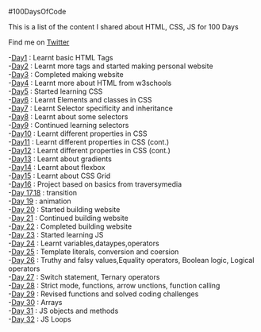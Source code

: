 
#100DaysOfCode

This is a list of the content I shared about HTML, CSS, JS for 100 Days

Find me on [Twitter](https://twitter.com/deetwts)

-[Day1](https://twitter.com/deetwts/status/1510207852907966470) : Learnt basic HTML Tags
<br>
-[Day2](https://twitter.com/deetwts/status/1510585005524672517) : Learnt more tags and started making personal website
<br>
-[Day3](https://twitter.com/deetwts/status/1511016023087931393) : Completed making website
<br>
-[Day4](https://twitter.com/deetwts/status/1511373038214066180) : Learnt more about HTML from w3schools
<br>
-[Day5](https://twitter.com/deetwts/status/1511751487273140225) : Started learning CSS
<br>
-[Day6](https://twitter.com/deetwts/status/1512120732532105240) : Learnt Elements and classes in CSS
<br>
-[Day7](https://twitter.com/deetwts/status/1512490548262703104) : Learnt Selector specificity and inheritance
<br>
-[Day8](https://twitter.com/deetwts/status/1512847583240019968) : Learnt about some selectors
<br>
-[Day9](https://twitter.com/deetwts/status/1513178229409939458) : Continued learning selectors
<br>
-[Day10](https://twitter.com/deetwts/status/1513562631432400903) : Learnt different properties in CSS
<br>
-[Day11](https://twitter.com/deetwts/status/1513921224937656322) : Learnt different properties in CSS (cont.)
<br>
-[Day12](https://twitter.com/deetwts/status/1514287388012384259) : Learnt different properties in CSS (cont.)
<br>
-[Day13](https://twitter.com/deetwts/status/1514646149373722626) : Learnt about gradients
<br>
-[Day14](https://twitter.com/deetwts/status/1515027537738362880) : Learnt about flexbox
<br>
-[Day15](https://twitter.com/deetwts/status/1515377814681227264) : Learnt about CSS Grid
<br>
-[Day16](https://twitter.com/deetwts/status/1516104278963752960) : Project based on basics from traversymedia
<br>
-[Day 17,18](https://twitter.com/deetwts/status/1516838204778811393) : transition
<br>
-[Day 19](https://twitter.com/deetwts/status/1517190971590643713) : animation
<br>
-[Day 20](https://twitter.com/deetwts/status/1517558980184199168) : Started building website
<br>
-[Day 21](https://twitter.com/deetwts/status/1517920313601798144) : Continued building website
<br>
-[Day 22](https://twitter.com/deetwts/status/1518624047134695424) : Completed building website
<br>
-[Day 23](https://twitter.com/deetwts/status/1519357686218862593) : Started learning JS
<br>
-[Day 24](https://twitter.com/deetwts/status/1520077345280851968) : Learnt variables,dataypes,operators
<br>
-[Day 25](https://twitter.com/deetwts/status/1520447533356511233) : Template literals, conversion and coersion
<br>
-[Day 26](https://twitter.com/deetwts/status/1520796959832825861) : Truthy and falsy values,Equality operators, Boolean logic, Logical operators
<br>
-[Day 27](https://twitter.com/deetwts/status/1521165196672217088) : Switch statement, Ternary operators
<br>
-[Day 28](https://twitter.com/deetwts/status/1521534733284352001) : Strict mode, functions, arrow unctions, function calling
<br>
-[Day 29](https://twitter.com/deetwts/status/1521908109903491074) : Revised functions and solved coding challenges
<br>
-[Day 30](https://twitter.com/deetwts/status/1522269841079472131) : Arrays
<br>
-[Day 31](https://twitter.com/deetwts/status/1522653098598039552) : JS objects and methods
<br>
-[Day 32](https://twitter.com/deetwts/status/1523273319335665666) : JS Loops
<br>

